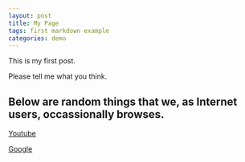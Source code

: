 ```yaml
---
layout: post
title: My Page
tags: first markdown example
categories: demo
---
```


This is my first post.
>
Please tell me what you think.

## Below are random things that we, as Internet users, occassionally browses.

[Youtube](https://youtube.com/)

[Google](https://google.com/)
